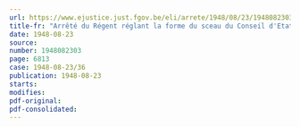```yaml
---
url: https://www.ejustice.just.fgov.be/eli/arrete/1948/08/23/1948082303/justel
title-fr: "Arrêté du Régent réglant la forme du sceau du Conseil d'Etat"
date: 1948-08-23
source:
number: 1948082303
page: 6813
case: 1948-08-23/36
publication: 1948-08-23
starts:
modifies:
pdf-original:
pdf-consolidated:
---
```


